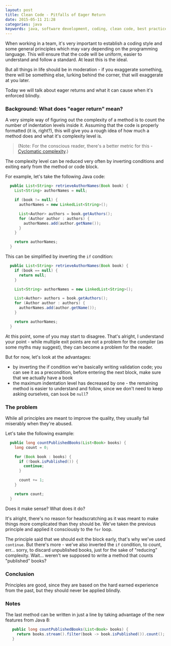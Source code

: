 ```yaml
---
layout: post
title: Clean Code - Pitfalls of Eager Return
date: 2015-05-11 21:28
categories: java
keywords: java, software development, coding, clean code, best practices
---
```


When working in a team, it's very important to establish a coding style and some
general principles which may vary depending on the programming language. This
will ensure that the code will be uniform, easier to understand and follow a
standard. At least this is the ideal.

<!-- more -->

But all things in life should be in moderation - if you exaggerate something,
there will be something else, lurking behind the corner, that will exaggerate at
you later. 

Today we will talk about eager returns and what it can cause when it's enforced
blindly.

### Background: What does "eager return" mean?

A very simple way of figuring out the complexity of a method is to count the
number of indentation levels inside it. Assuming that the code is properly
formatted (it is, right?), this will give you a rough idea of how much a method
does and what it's complexity level is. 

> (Note: For the conscious reader, there's a better metric for this - [Cyclomatic complexity](http://en.wikipedia.org/wiki/Cyclomatic_complexity).)

The complexity level can be reduced very often by inverting conditions and
exiting early from the method or code block.

For example, let's take the following Java code:

``` java
  public List<String> retrieveAuthorNames(Book book) {
    List<String> authorNames = null;

    if (book != null) {
      authorNames = new LinkedList<String>();

      List<Author> authors = book.getAuthors();
      for (Author author : authors) {
        authorNames.add(author.getName());
      }
    }

    return authorNames;
  }
```

This can be simplified by inverting the `if` condition:

``` java
  public List<String> retrieveAuthorNames(Book book) {
    if (book == null) {
      return null;
    }

    List<String> authorNames = new LinkedList<String>();

    List<Author> authors = book.getAuthors();
    for (Author author : authors) {
      authorNames.add(author.getName());
    }

    return authorNames;
  }

```

At this point, some of you may start to disagree. That's alright, I understand
your point - while multiple exit points are not a problem for the compiler (as
some myths may suggest), they can become a problem for the reader. 

But for now, let's look at the advantages:

 * by inverting the if condition we're basically writing validation code; you
   can see it as a precondition, before entering the next block, make sure that
   we actually have a book
 * the maximum indentation level has decreased by one - the remaining method is
   easier to understand and follow, since we don't need to keep asking ourselves,
   can `book` be `null`?


### The problem

While all principles are meant to improve the quality, they usually fail 
miserably when they're abused.

Let's take the following example:

``` java
  public long countPublishedBooks(List<Book> books) {
    long count = 0;

    for (Book book : books) {
      if (!book.isPublished()) {
        continue;
      }

      count += 1;
    }

    return count;
  }
```

Does it make sense? What does it do?

It's alright, there's no reason for headscratching as it was meant to make
things more complicated than they should be. We've taken the previous principle
and applied it consciously to the `for` loop. 

The principle said that we should exit the block early, that's why we've used
`continue`. But there's more - we've also inverted the `if` condition, to count,
err... sorry, to discard unpublished books, just for the sake of "reducing"
complexity. Wait... weren't we supposed to write a method that counts
"published" books?

### Conclusion
Principles are good, since they are based on the hard earned experience from the 
past, but they should never be applied blindly.

### Notes
The last method can be written in just a line by taking advantage of the new
features from Java 8:

``` java
   public long countPublishedBooks(List<Book> books) {
     return books.stream().filter(book -> book.isPublished()).count();
   }
``` 
